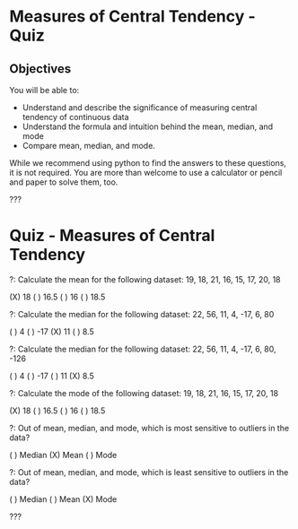 # Measures of Central Tendency - Quiz

## Objectives

You will be able to:

* Understand and describe the significance of measuring central tendency of continuous data
* Understand the formula and intuition behind the mean, median, and mode
* Compare mean, median, and mode.

While we recommend using python to find the answers to these questions, it is not required. You are more than welcome to use a calculator or pencil and paper to solve them, too.

???

# Quiz - Measures of Central Tendency
?: Calculate the mean for the following dataset: 19, 18, 21, 16, 15, 17, 20, 18

(X) 18
( ) 16.5
( ) 16
( ) 18.5

?: Calculate the median for the following dataset: 22, 56, 11, 4, -17, 6, 80

( ) 4
( ) -17
(X) 11
( ) 8.5

?: Calculate the median for the following dataset: 22, 56, 11, 4, -17, 6, 80, -126

( ) 4
( ) -17
( ) 11
(X) 8.5

?: Calculate the mode of the following dataset: 19, 18, 21, 16, 15, 17, 20, 18

(X) 18
( ) 16.5
( ) 16
( ) 18.5

?: Out of mean, median, and mode, which is most sensitive to outliers in the data?

( ) Median
(X) Mean
( ) Mode

?: Out of mean, median, and mode, which is least sensitive to outliers in the data?

( ) Median
( ) Mean
(X) Mode

???
